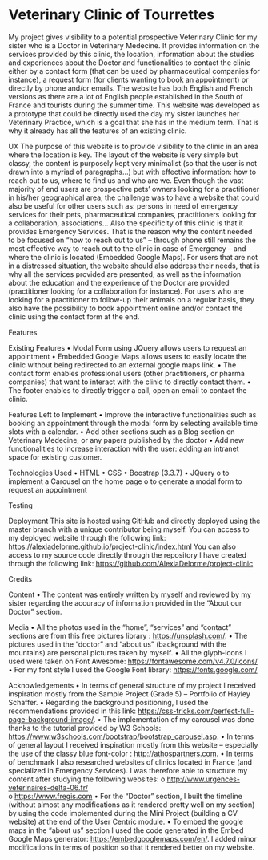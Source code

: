 <h1> Veterinary Clinic of Tourrettes </h1>

My project gives visibility to a potential prospective Veterinary Clinic for my sister who is a Doctor in Veterinary Medecine. 
It provides information on the services provided by this clinic, the location, information about the studies and experiences about the Doctor and functionalities to contact the clinic either by a contact form (that can be used by pharmaceutical companies for instance), a request form (for clients wanting to book an appointment) or directly by phone and/or emails.  The website has both English and French versions as there are a lot of English people established in the South of France and tourists during the summer time.
This website was developed as a prototype that could be directly used the day my sister launches her Veterinary Practice, which is a goal that she has in the medium term. That is why it already has all the features of an existing clinic.

UX
The purpose of this website is to provide visibility to the clinic in an area where the location is key. 
The layout of the website is very simple but classy, the content is purposely kept very minimalist (so that the user is not drawn into a myriad of paragraphs…) but with effective information: how to reach out to us, where to find us and who are we. 
Even though the vast majority of end users are prospective pets’ owners looking for a practitioner in his/her geographical area, the challenge was to have a website that could also be useful for other users such as: persons in need of emergency services for their pets, pharmaceutical companies, practitioners looking for a collaboration, associations… 
Also the specificity of this clinic is that it provides Emergency Services. That is the reason why the content needed to be focused on “how to reach out to us” – through phone still remains the most effective way to reach out to the clinic in case of Emergency – and where the clinic is located (Embedded Google Maps). 
For users that are not in a distressed situation, the website should also address their needs, that is why all the services provided are presented, as well as the information about the education and the experience of the Doctor are provided (practitioner looking for a collaboration for instance). For users who are looking for a practitioner to follow-up their animals on a regular basis, they also have the possibility to book appointment online and/or contact the clinic using the contact form at the end. 

Features

Existing Features
•	Modal Form using JQuery allows users to request an appointment
•	Embedded Google Maps allows users to easily locate the clinic without being redirected to an external google maps link.
•	The contact form enables professional users (other practitioners, or pharma companies) that want to interact with the clinic to directly contact them.
•	The footer enables to directly trigger a call, open an email to contact the clinic. 

Features Left to Implement
•	Improve the interactive functionalities such as booking an appointment through the modal form by selecting available time slots with a calendar.
•	Add other sections such as a Blog section on Veterinary Medecine, or any papers published by the doctor
•	Add new functionalities to increase interaction with the user: adding an intranet space for existing customer. 

Technologies Used
•	HTML
•	CSS
•	Boostrap (3.3.7)
•	JQuery
o	to implement a Carousel on the home page
o	to generate a modal form to request an appointment 

Testing

Deployment
This site is hosted using GitHub and directly deployed using the master branch with a unique contributor being myself. 
You can access to my deployed website through the following link: https://alexiadelorme.github.io/project-clinic/index.html
You can also access to my source code directly through the repository I have created through the following link: https://github.com/AlexiaDelorme/project-clinic

Credits

Content
•	The content was entirely written by myself and reviewed by my sister regarding the accuracy of information provided in the “About our Doctor” section. 

Media
•	All the photos used in the “home”, “services” and “contact” sections are from this free pictures library : https://unsplash.com/. 
•	The pictures used in the “doctor” and “about us” (background with the mountains) are personal pictures taken by myself.
•	All the glyph-icons I used were taken on Font Awesome: https://fontawesome.com/v4.7.0/icons/ 
•	For my font style I used the Google Font library: https://fonts.google.com/

Acknowledgements
•	In terms of general structure of my project I received inspiration mostly from the Sample Project (Grade 5) – Portfolio of Hayley Schaffer.
•	Regarding the background positioning, I used the recommendations provided in this link: https://css-tricks.com/perfect-full-page-background-image/.
•	The implementation of my carousel was done thanks to the tutorial provided by W3 Schools: https://www.w3schools.com/bootstrap/bootstrap_carousel.asp.
•	In terms of general layout I received inspiration mostly from this website – especially the use of the classy blue font-color : http://athospartners.com.
•	In terms of benchmark I also researched websites of clinics located in France (and specialized in Emergency Services). I was therefore able to structure my content after studying the following websites:
o	http://www.urgences-veterinaires-delta-06.fr/  
o	https://www.fregis.com 
•	For the “Doctor” section, I built the timeline (without almost any modifications as it rendered pretty well on my section) by using the code implemented during the Mini Project (building a CV website) at the end of the User Centric module. 
•	To embed the google maps in the “about us” section I used the code generated in the Embed Google Maps generator: https://embedgooglemaps.com/en/. I added minor modifications in terms of position so that it rendered better on my website. 
